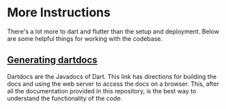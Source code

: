More Instructions
=================

There's a lot more to dart and flutter than the setup and deployment. Below are some helpful things for working with the codebase.

[Generating dartdocs](https://pub.dev/packages/dartdoc)
-------------------------------------------------------

Dartdocs are the Javadocs of Dart. This link has directions for building the docs and using the web server to access the docs on a browser. This, after all the documentation provided in this repository, is the best way to understand the functionality of the code.
